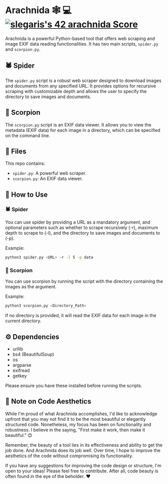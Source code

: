 # Arachnida :spider_web: :computer: [![slegaris's 42 arachnida Score](https://badge42.vercel.app/api/v2/cle3f3fm900060fjx7kw7tghw/project/3070894)](https://github.com/JaeSeoKim/badge42)

Arachnida is a powerful Python-based tool that offers web scraping and image EXIF data reading functionalities. It has two main scripts, `spider.py` and `scorpion.py`.

## :spider: Spider

The `spider.py` script is a robust web scraper designed to download images and documents from any specified URL. It provides options for recursive scraping with customizable depth and allows the user to specify the directory to save images and documents.

## :scorpion: Scorpion

The `scorpion.py` script is an EXIF data viewer. It allows you to view the metadata (EXIF data) for each image in a directory, which can be specified on the command line.

## :floppy_disk: Files

This repo contains:

- `spider.py`: A powerful web scraper.
- `scorpion.py`: An EXIF data viewer.

## :wrench: How to Use

### :spider: Spider

You can use spider by providing a URL as a mandatory argument, and optional parameters such as whether to scrape recursively (-r), maximum depth to scrape to (-l), and the directory to save images and documents to (-p).

Example:
```bash
python3 spider.py <URL> -r -l 5 -p data
```

### :scorpion: Scorpion

You can use scorpion by running the script with the directory containing the images as the argument. 

Example:
```bash
python3 scorpion.py <Directory_Path>
```
If no directory is provided, it will read the EXIF data for each image in the current directory.

## :gear: Dependencies

- urllib
- bs4 (BeautifulSoup)
- os
- argparse
- exifread
- getkey

Please ensure you have these installed before running the scripts.

## :pencil: Note on Code Aesthetics

While I'm proud of what Arachnida accomplishes, I'd like to acknowledge upfront that you may not find it to be the most beautiful or elegantly structured code. Nonetheless, my focus has been on functionality and robustness. I believe in the saying, "First make it work, then make it beautiful." :blush: 

Remember, the beauty of a tool lies in its effectiveness and ability to get the job done. And Arachnida does its job well. Over time, I hope to improve the aesthetics of the code without compromising its functionality. 

If you have any suggestions for improving the code design or structure, I'm open to your ideas! Please feel free to contribute. After all, code beauty is often found in the eye of the beholder. :heart:
